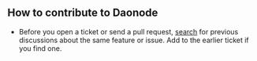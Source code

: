 ## How to contribute to Daonode

* Before you open a ticket or send a pull request, [search](https://github.com/chaosim/daonode/issues) for previous discussions about the same feature or issue. Add to the earlier ticket if you find one.
